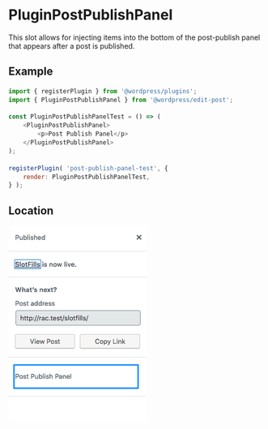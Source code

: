 # PluginPostPublishPanel

This slot allows for injecting items into the bottom of the post-publish panel that appears after a post is published.

## Example

```js
import { registerPlugin } from '@wordpress/plugins';
import { PluginPostPublishPanel } from '@wordpress/edit-post';

const PluginPostPublishPanelTest = () => (
	<PluginPostPublishPanel>
		<p>Post Publish Panel</p>
	</PluginPostPublishPanel>
);

registerPlugin( 'post-publish-panel-test', {
	render: PluginPostPublishPanelTest,
} );
```

## Location

![post publish panel](https://raw.githubusercontent.com/WordPress/gutenberg/HEAD/docs/designers-developers/assets/plugin-post-publish-panel.png?raw=true)

